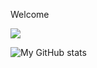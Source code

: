 Welcome

![](https://komarev.com/ghpvc/?username=bananadev-frfr) 

![My GitHub stats](https://api.plu.wiki/github-stats/?username=bananadev-frfr&grade=true&theme=dark)


